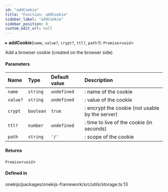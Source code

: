 ```yaml
---
id: "addCookie"
title: "Function: addCookie"
sidebar_label: "addCookie"
sidebar_position: 0
custom_edit_url: null
---
```


▸ **addCookie**(`name`, `value?`, `crypt?`, `ttl?`, `path?`): `Promise`<`void`\>

Add a browser cookie (created on the browser side)

#### Parameters

| Name | Type | Default value | Description |
| :------ | :------ | :------ | :------ |
| `name` | `string` | `undefined` | : name of the cookie |
| `value?` | `string` | `undefined` | : value of the cookie |
| `crypt` | `boolean` | `true` | : encrypt the cookie (not usable by the server) |
| `ttl?` | `number` | `undefined` | : time to live of the cookie (in seconds) |
| `path` | `string` | `'/'` | : scope of the cookie |

#### Returns

`Promise`<`void`\>

#### Defined in

onekijs/packages/onekijs-framework/src/utils/storage.ts:13
